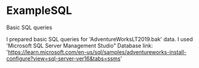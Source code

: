 # ExampleSQL
Basic SQL queries

I prepared basic SQL queries for 'AdventureWorksLT2019.bak' data. I used 'Microsoft SQL Server Management Studio"
Database link: 'https://learn.microsoft.com/en-us/sql/samples/adventureworks-install-configure?view=sql-server-ver16&tabs=ssms'
